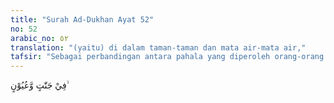 ```yaml
---
title: "Surah Ad-Dukhan Ayat 52"
no: 52
arabic_no: ٥٢
translation: "(yaitu) di dalam taman-taman dan mata air-mata air,"
tafsir: "Sebagai perbandingan antara pahala yang diperoleh orang-orang yang beriman dengan azab yang diterima oleh orang-orang kafir, maka dalam ayat-ayat berikut digambarkan kenikmatan dan kebahagiaan yang diperoleh oleh orang-orang yang beriman. Kenikmatan dan kebahagiaan yang mereka peroleh antara lain ialah:\n\n1. Mereka mendapat tempat kembali yang baik di sisi Tuhan mereka. Di tempat itu mereka aman dari segala macam gangguan baik berupa gangguan keamanan diri mereka maupun dari gangguan keamanan jiwa mereka. Mereka berada dalam perlindungan Allah, tidak ada sesuatu pun yang dapat menggoyahkan perlindungan Allah. Tidak ada kata-kata yang menyakitkan hati, tidak ada sikap orang lain yang dapat mengguncangkan perasaan, semuanya enak didengar, indah dilihat, menyejukkan hati dan menentramkan perasaan, tempatnya yang indah, udaranya yang nyaman, mata air yang jernih memancarkan air yang mengasyikkan orang yang tinggal di dalamnya.\n\n2. Di dalam surga itu, orang-orang yang beriman diberi pakaian yang terbuat dari sutera, baik sutera yang halus lagi lembut, memuaskan hati orang yang memakainya, maupun sutera tebal yang beraneka warna dan menghangatkan badan.\n\n3. Mereka duduk berbincang-bincang, berhadap-hadapan di tempat-tempat duduk yang menyenangkan. Dari wajah-wajah mereka, yang terpancar hanyalah rasa kebahagiaan yang tiada taranya dan rasa kepuasan terhadap pahala yang diberikan Allah kepada mereka.\n\n4. Mereka dianugerahi teman hidup yang mendampingi mereka, berupa jodoh atau pasangan yang serasi dan sesuai dengan keinginan mereka. Jodoh mereka itu tidak ada cacat celanya dan belum pernah hatinya tertambat kepada orang lain.\n\n5. Mereka disuguhi buah-buahan yang beraneka ragam macamnya dan makanan yang enak, tidak habis-habisnya dan tidak pernah membosankan.\n\nDemikian kesenangan dan kebahagiaan yang akan diperoleh ahli surga nanti. Sebenarnya kebahagiaan dan kesenangan itu tidak dapat dibayangkan manusia karena tidak ada bandingannya dalam kehidupan ini."
---
```

فِيْ جَنّٰتٍ وَّعُيُوْنٍ ۙ
